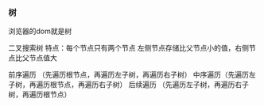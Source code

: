 ### 树
浏览器的dom就是树

二叉搜索树  特点：每个节点只有两个节点   左侧节点存储比父节点小的值，右侧节点比父节点值大

前序遍历 （先遍历根节点，再遍历左子树，再遍历右子树）
中序遍历（先遍历左子树，再遍历根节点，再遍历右子树）
后续遍历 （先遍历左子树，再遍历右子树，再遍历根节点）

